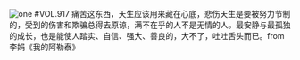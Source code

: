 ![one](http://image.wufazhuce.com/FmLo0m_DFLcBCKgm-CLrrBCxTTNn)
#VOL.917
痛苦这东西，天生应该用来藏在心底，悲伤天生是要被努力节制的，受到的伤害和欺骗总得去原谅，满不在乎的人不是无情的人。最安静与最孤独的成长，也是能使人踏实、自信、强大、善良的，大不了，吐吐舌头而已。from 李娟《我的阿勒泰》